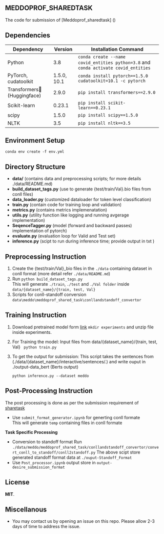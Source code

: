 ## MEDDOPROF_SHAREDTASK
The code for submission of [Meddoprof_sharedtask] ()

## Dependencies

| Dependency | Version | Installation Command |
| ---------- | ------- | -------------------- |
| Python     | 3.8     | `conda create --name covid_entities python=3.8` and `conda activate covid_entities` |
| PyTorch, cudatoolkit    | 1.5.0, 10.1   | `conda install pytorch==1.5.0 cudatoolkit=10.1 -c pytorch` |
| Transformers:hugs: (Huggingface) | 2.9.0 | `pip install transformers==2.9.0` |
| Scikit-learn | 0.23.1 | `pip install scikit-learn==0.23.1` |
| scipy        | 1.5.0  | `pip install scipy==1.5.0` |
| NLTK    | 3.5  | `pip install nltk==3.5` |

<!--
- python 3.8
```conda create --name covid_entities python=3.8``` & ```conda activate covid_entities```
- PyTorch 1.5.0, cudatoolkit=10.1
```conda install pytorch==1.5.0 cudatoolkit=10.1 -c pytorch```
- Huggingface transformers - 2.9.0
```pip install transformers==2.9.0```
- scikit-learn 0.23.1
```pip install scikit-learn==0.23.1```
- scipy 1.5.0
```pip install scipy==1.5.0```
- ekphrasis 0.5.1
```pip install nltk==3.5```
-->

## Environment Setup
```
conda env create -f env.yml
```

## Directory  Structure

- **data/** (contains data and preprocessing scripts; for more details ./data/README.md)
- **build_dataset_tags.py** (use to generate {test/train/Val}.bio files from conll files) 
- **data_loader.py** (customized dataloader for token level classification)
- **train.py** (contain code for training loop and validation)
- **metrics.py** (contains metrics implemenatation)
- **utils.py** (utility function like logging and running avgerage implementation)
- **SeqenceTagger.py** (model (forward and backward passes) implementation of pytorch)
- **evaluate.py** (evaluation loop for Valid and Test set)
- **inference.py** (scipt to run during inference time; provide output in txt )

## Preprocessing Instruction
1. Create the {test/train/Val}_bio files in the ```./data``` containing dataset in conll format  (more detail refer ```./data/README.md```)
2. Run ```python build_dataset_tags.py ```  
    This will generate ```./train```, ```./test``` and ```./Val folder``` inside ```data/{dataset_name}/{train, test, Val}```
3. Scripts for conll-standoff conversion ```data\meddo\meddoprof_shared_task\conllandstandoff_convertor```

## Training Instruction
1. Download pretrained model form [link](https://github.com/jharkawat/meddoprof_shared_task/releases/download/v0.1/meddo.zip)
 ```mkdir experiments``` and unzip file inside experiments.

2. For Training the model:
Input files from data/{dataset_name}/{train, test, Val}
    ``` python train.py```

3. To get the output for submission:
This script takes the sentences from (./data/{dataset_name}/interactive/sentences/.) and write ouput in ./output-data_bert (Berts output)

    ```python inference.py --dataset meddo```

## Post-Processing Instruction 
The post processing is done as per the submission requirement of [sharetask]()
- Use ```submit_format_generator.ipynb``` for generting conll formate  
    This will generate ```temp``` containing files in conll formate

**Task Specific Processing**
- Conversion to standoff format
    Run ```./data/meddo/meddoprof_shared_task/conllandstandoff_convertor/convert_conll_to_standoff/conll2standoff.py```
    The above scipt store generated standoff format data at ```./ouput-Standoff_Format```
- Use ```Post_processor.ipynb```
    output store in ```output-desire_submission_format```

## License
**MIT**.

## Miscellanous
- You may contact us by opening an issue on this repo. Please allow 2-3 days of time to address the issue.


